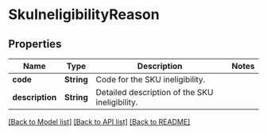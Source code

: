 # SkuIneligibilityReason

## Properties

Name | Type | Description | Notes
------------ | ------------- | ------------- | -------------
**code** | **String** | Code for the SKU ineligibility. | 
**description** | **String** | Detailed description of the SKU ineligibility. | 

[[Back to Model list]](../README.md#documentation-for-models) [[Back to API list]](../README.md#documentation-for-api-endpoints) [[Back to README]](../README.md)


